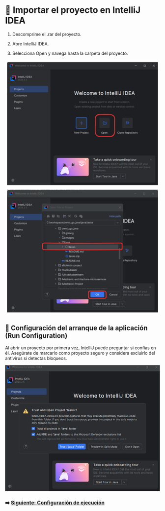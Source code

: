 # 🧳 Importar el proyecto en IntelliJ IDEA

1. Descomprime el .rar del proyecto.

2. Abre IntelliJ IDEA.

3. Selecciona Open y navega hasta la carpeta del proyecto.


![IntelliJ IDEA Install](./img/intellj_idea_open_project.png)
![IntelliJ IDEA Install](./img/intellj_idea_open_project_path.png)

## 🚦 Configuración del arranque de la aplicación (Run Configuration)

Al abrir un proyecto por primera vez, IntelliJ puede preguntar si confías en él. Asegúrate de marcarlo como proyecto seguro y considera excluirlo del antivirus si detectas bloqueos.

![IntelliJ IDEA Install](./img/intellj_idea_open_project_security.png)


### ➡️ [Siguiente: Configuración de ejecución](./05-configuracion-ejecucion.md)